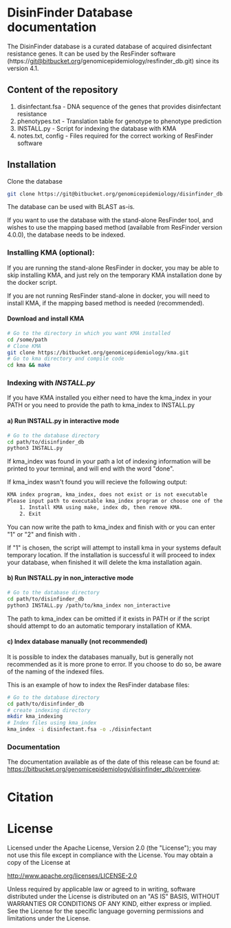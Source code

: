 DisinFinder Database documentation
=============

The DisinFinder database is a curated database of acquired disinfectant resistance genes.
It can be used by the ResFinder software (https://git@bitbucket.org/genomicepidemiology/resfinder_db.git)
since its version 4.1.


## Content of the repository
1. disinfectant.fsa - DNA sequence of the genes that provides disinfectant resistance
2. phenotypes.txt - Translation table for genotype to phenotype prediction
3. INSTALL.py - Script for indexing the database with KMA
4. notes.txt, config - Files required for the correct working of ResFinder software

## Installation
Clone the database
```bash
git clone https://git@bitbucket.org/genomicepidemiology/disinfinder_db.git
```
The database can be used with BLAST as-is.

If you want to use the database with the stand-alone ResFinder tool, and wishes
to use the mapping based method (available from ResFinder version 4.0.0), the
database needs to be indexed.

### Installing KMA (optional):

If you are running the stand-alone ResFinder in docker, you may be able to skip
installing KMA, and just rely on the temporary KMA installation done by the
docker script.

If you are not running ResFinder stand-alone in docker, you will need to
install KMA, if the mapping based method is needed (recommended).

#### Download and install KMA
```bash
# Go to the directory in which you want KMA installed
cd /some/path
# Clone KMA
git clone https://bitbucket.org/genomicepidemiology/kma.git
# Go to kma directory and compile code
cd kma && make
```

### Indexing with *INSTALL.py*
If you have KMA installed you either need to have the kma_index in your PATH or
you need to provide the path to kma_index to INSTALL.py

#### a) Run INSTALL.py in interactive mode
```bash
# Go to the database directory
cd path/to/disinfinder_db
python3 INSTALL.py
```
If kma_index was found in your path a lot of indexing information will be
printed to your terminal, and will end with the word "done".

If kma_index wasn't found you will recieve the following output:
```bash
KMA index program, kma_index, does not exist or is not executable
Please input path to executable kma_index program or choose one of the options below:
	1. Install KMA using make, index db, then remove KMA.
	2. Exit
```
You can now write the path to kma_index and finish with <enter> or you can
enter "1" or "2" and finish with <enter>.

If "1" is chosen, the script will attempt to install kma in your systems
default temporary location. If the installation is successful it will proceed
to index your database, when finished it will delete the kma installation again.

#### b) Run INSTALL.py in non_interactive mode
```bash
# Go to the database directory
cd path/to/disinfinder_db
python3 INSTALL.py /path/to/kma_index non_interactive
```
The path to kma_index can be omitted if it exists in PATH or if the script
should attempt to do an automatic temporary installation of KMA.

#### c) Index database manually (not recommended)
It is possible to index the databases manually, but is generally not recommended
as it is more prone to error. If you choose to do so, be aware of the naming of
the indexed files.

This is an example of how to index the ResFinder database files:
```bash
# Go to the database directory
cd path/to/disinfinder_db
# create indexing directory
mkdir kma_indexing
# Index files using kma_index
kma_index -i disinfectant.fsa -o ./disinfectant
```

### Documentation

The documentation available as of the date of this release can be found at:
https://bitbucket.org/genomicepidemiology/disinfinder_db/overview.


Citation
=======

License
=======

Licensed under the Apache License, Version 2.0 (the "License");
you may not use this file except in compliance with the License.
You may obtain a copy of the License at

   http://www.apache.org/licenses/LICENSE-2.0

Unless required by applicable law or agreed to in writing, software
distributed under the License is distributed on an "AS IS" BASIS,
WITHOUT WARRANTIES OR CONDITIONS OF ANY KIND, either express or implied.
See the License for the specific language governing permissions and
limitations under the License.

